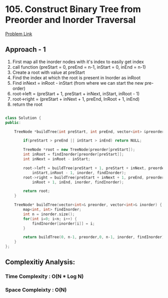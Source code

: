 # 105. Construct Binary Tree from Preorder and Inorder Traversal

[Problem Link](https://leetcode.com/problems/construct-binary-tree-from-preorder-and-inorder-traversal/)

## Approach - 1

1. First map all the inorder nodes with it's index to easily get index
2. call function (preStart = 0, preEnd = n-1, inStart = 0, inEnd = n-1)
3. Create a root with value at preStart
4. Find the index at which the root is present in Inorder as inRoot
5. Find inNext = inRoot - inStart (from where we can start the new pre-order)
6. root->left = (preStart + 1, preStart + inNext, inStart, inRoot - 1)
7. root->right = (preStart + inNext + 1, preEnd, InRoot + 1, inEnd)
8. return the root

```c++

class Solution {
public:

    TreeNode *buildTree(int preStart, int preEnd, vector<int> &preorder, int inStart, int inEnd, vector<int> &inorder, map<int, int> &findInorder) {

        if(preStart > preEnd || inStart > inEnd) return NULL;

        TreeNode *root = new TreeNode(preorder[preStart]);
        int inRoot = findInorder[preorder[preStart]];
        int inNext = inRoot - inStart;

        root->left = buildTree(preStart + 1, preStart + inNext, preorder,
            inStart,inRoot - 1, inorder, findInorder);
        root->right = buildTree(preStart + inNext + 1, preEnd, preorder,
            inRoot + 1, inEnd, inorder, findInorder);

        return root;
    }

    TreeNode* buildTree(vector<int>& preorder, vector<int>& inorder) {
        map<int, int> findInorder;
        int n = inorder.size();
        for(int i=0; i<n; i++) {
            findInorder[inorder[i]] = i;
        }

        return buildTree(0, n-1, preorder,0, n-1, inorder, findInorder);
    }
};

```

## Complexitiy Analysis:

### Time Complexity : O(N \* Log N)

### Space Compleixty : O(N)
